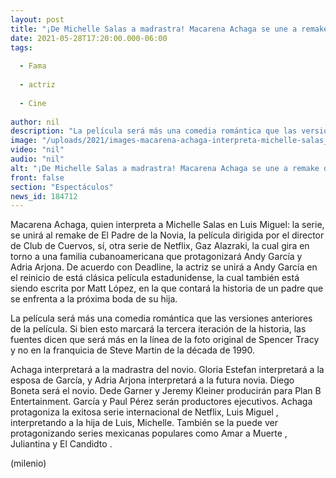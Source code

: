```yaml
---
layout: post
title: "¡De Michelle Salas a madrastra! Macarena Achaga se une a remake de 'El Padre de la Novia'"
date: 2021-05-28T17:20:00.000-06:00
tags:
  
  - Fama
  
  - actriz
  
  - Cine
  
author: nil
description: "La película será más una comedia romántica que las versiones anteriores de la película. "
image: "/uploads/2021/images-macarena-achaga-interpreta-michelle-salas_41_55_919_572.jpg"
video: "nil"
audio: "nil"
alt: "¡De Michelle Salas a madrastra! Macarena Achaga se une a remake de 'El Padre de la Novia'"
front: false
section: "Espectáculos"
news_id: 184712
---
```


Macarena Achaga, quien interpreta a Michelle Salas en Luis Miguel: la serie, se unirá al remake de El Padre de la Novia, la película dirigida por el director de Club de Cuervos, sí, otra serie de Netflix, Gaz Alazraki, la cual gira en torno a una familia cubanoamericana que protagonizará Andy García y Adria Arjona. 
De acuerdo con Deadline, la actriz se unirá a Andy García en el reinicio de está clásica película estadunidense, la cual también está siendo escrita por Matt López, en la que contará la historia de un padre que se enfrenta a la próxima boda de su hija.  

La película será más una comedia romántica que las versiones anteriores de la película. Si bien esto marcará la tercera iteración de la historia, las fuentes dicen que será más en la línea de la foto original de Spencer Tracy y no en la franquicia de Steve Martin de la década de 1990. 

Achaga interpretará a la madrastra del novio. Gloria Estefan interpretará a la esposa de García, y Adria Arjona interpretará a la futura novia. Diego Boneta será el novio. Dede Garner y Jeremy Kleiner producirán para Plan B Entertainment. García y Paul Pérez serán productores ejecutivos. Achaga protagoniza la exitosa serie internacional de Netflix, Luis Miguel , interpretando a la hija de Luis, Michelle. También se la puede ver protagonizando series mexicanas populares como Amar a Muerte , Juliantina y El Candidto . 

(milenio)
